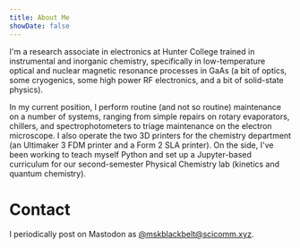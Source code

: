 ```yaml
---
title: About Me
showDate: false
---
```


I'm a research associate in electronics at Hunter College trained in instrumental and inorganic chemistry, specifically in low-temperature optical and nuclear magnetic resonance processes in GaAs (a bit of optics, some cryogenics, some high power RF electronics, and a bit of solid-state physics). 

In my current position, I perform routine (and not so routine) maintenance on a number of systems, ranging from simple repairs on rotary evaporators, chillers, and spectrophotometers to triage maintenance on the electron microscope. I also operate the two 3D printers for the chemistry department (an Ultimaker 3 FDM printer and a Form 2 SLA printer). On the side, I've been working to teach myself Python and set up a Jupyter-based curriculum for our second-semester Physical Chemistry lab (kinetics and quantum chemistry). 

# Contact

<!-- You can reach me via email at dustin.wheeler at hunter.cuny.edu.  -->

I periodically post on Mastodon as <a href="https://scicomm.xyz/@mskblackbelt">@mskblackbelt@scicomm.xyz</a>. 